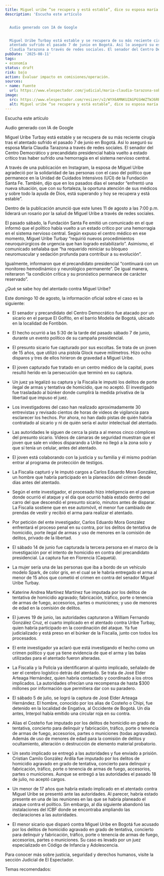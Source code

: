 ```yaml
---
title: Miguel uribe “se recupera y está estable”, dice su esposa maría claudia tarazona
description: 'Escucha este artículo


  Audio generado con IA de Google


  Miguel Uribe Turbay está estable y se recupera de su más reciente cirugía tras el
  atentado sufrido el pasado 7 de junio en Bogotá. Así lo aseguró su esposa María
  Claudia Tarazona a través de redes sociales. El senador del Centro Democrático y…'
pubDate: '2025-08-11'
tags:
- economía
status: draft
risk: bajo
action: Evaluar impacto en comisiones/operación.
sources:
- name: Fuente
  url: https://www.elespectador.com/judicial/maria-claudia-tarazona-sobre-salud-de-miguel-uribe-se-recupera-y-esta-estable/
image:
  src: https://www.elespectador.com/resizer/v2/WYX6AMNKUZAGPGSHWZTWJ6RR3I.jpg?auth=57981c159e6b8e27796b1bfcdf33d1ef89a3911bd0596f53cad6b182c1f6abab&width=657&smart=true&quality=60
  alt: Miguel uribe “se recupera y está estable”, dice su esposa maría claudia tarazona
---
```

Escucha este artículo

Audio generado con IA de Google

Miguel Uribe Turbay está estable y se recupera de su más reciente cirugía tras el atentado sufrido el pasado 7 de junio en Bogotá. Así lo aseguró su esposa María Claudia Tarazona a través de redes sociales. El senador del Centro Democrático y precandidato presidencial había vuelto a estado crítico tras haber sufrido una hemorragia en el sistema nervioso central.

A través de una publicación en Instagram, la esposa de Miguel Uribe agradeció por la solidaridad de las personas con el caso del político que permanece en la Unidad de Cuidados Intensivos (UCI) de la Fundación Santa Fe. También, dijo que en los pasados días el senador “enfrentó una nueva situación, que con su fortaleza, la oportuna atención de sus médicos y sobre todo la ayuda de Dios, está superando y hoy se recupera y está estable”.

Dentro de la publicación anunció que este lunes 11 de agosto a las 7:00 p.m. liderará un rosario por la salud de Miguel Uribe a través de redes sociales.

El pasado sábado, la Fundación Santa Fe emitió un comunicado en el que informó que el político había vuelto a un estado crítico por una hemorragia en el sistema nervioso central. Según expuso el centro médico en ese momento, Miguel Uribe Turbay “requirió nuevos procedimientos neuroquirúrgicos de urgencia que han logrado estabilizarlo”. Asimismo, el comunicado señalaba que “ha requerido reiniciar su bloqueo neuromuscular y sedación profunda para contribuir a su evolución”.

Igualmente, informaron que el precandidato presidencial “continuará con un monitoreo hemodinámico y neurológico permanente”. De igual manera, reiteraron “la condición crítica y su pronóstico permanece de carácter reservado”.

¿Qué se sabe hoy del atentado contra Miguel Uribe?

Este domingo 10 de agosto, la información oficial sobre el caso es la siguiente:

- El senador y precandidato del Centro Democrático fue atacado por un sicario en el parque El Golfito, en el barrio Modelia de Bogotá, ubicado en la localidad de Fontibón.

- El hecho ocurrió a las 5:30 de la tarde del pasado sábado 7 de junio, durante un evento político de su campaña presidencial.

- El presunto sicario fue capturado por sus escoltas. Se trata de un joven de 15 años, que utilizó una pistola Glock nueve milímetros. Hizo ocho disparos y tres de ellos hirieron de gravedad a Miguel Uribe.

- El joven capturado fue tratado en un centro médico de la capital, pues resultó herido en la persecución que terminó en su captura.

- Un juez ya legalizó su captura y la Fiscalía le imputó los delitos de porte ilegal de armas y tentativa de homicidio, que no aceptó. El investigado fue trasladado al búnker donde cumplirá la medida privativa de la libertad que impuso el juez.

- Los investigadores del caso han realizado aproximadamente 30 entrevistas y revisado cientos de horas de videos de vigilancia para esclarecer los hechos. Por ahora, no han dado pistas de quién habría contratado al sicario y ni de quién sería el autor intelectual del atentado.

- Las autoridades le siguen de cerca la pista a al menos cinco cómplices del presunto sicario. Videos de cámaras de seguridad muestran que el joven que sale en videos disparando a Uribe no llegó a la zona solo y que sí tenía un celular, antes del atentado.

- El joven está colaborando con la justicia y su familia y él mismo podrían entrar al programa de protección de testigos.

- La Fiscalía capturó y le imputó cargos a Carlos Eduardo Mora González, un hombre que habría participado en la planeación del crimen desde días antes del atentado.

- Según el ente investigador, el procesado hizo inteligencia en el parque donde ocurrió el ataque y el día que ocurrió había estado dentro del carro del que descendió el presunto sicario, minutos antes de disparar. La Fiscalía sostiene que en ese automóvil, el menor fue cambiado de prendas de vestir y recibió el arma para realizar el atentado.

- Por petición del ente investigador, Carlos Eduardo Mora González enfrentará el proceso penal en su contra, por los delitos de tentativa de homicidio, porte ilegal de armas y uso de menores en la comisión de delitos, privado de la libertad.

- El sábado 14 de junio fue capturada la tercera persona en el marco de la investigación por el intento de homicidio en contra del precandidato presidencial. La captura fue en Florencia (Caquetá).

- La mujer sería una de las personas que iba a bordo de un vehículo modelo Spark, de color gris, en el cual se le habría entregado el arma al menor de 15 años que cometió el crimen en contra del senador Miguel Uribe Turbay.

- Katerine Andrea Martínez Martínez fue imputada por los delitos de tentativa de homicidio agravado; fabricación, tráfico, porte o tenencia de armas de fuego, accesorios, partes o municiones; y uso de menores de edad en la comisión de delitos.

- El jueves 19 de junio, las autoridades capturaron a William Fernando González Cruz, el cuarto implicado en el atentado contra Uribe Turbay, quien habría participado en la coordinación del ataque. Ya fue judicializado y está preso en el búnker de la Fiscalía, junto con todos los procesados.

- El ente investigador ya aclaró que está investigando el hecho como un crimen político y que ya tiene evidencia de que el arma y las balas utilizadas para el atentado fueron alteradas.

- La Fiscalía y la Policía ya identificaron al quinto implicado, señalado de ser el cerebro logístico detrás del atentado. Se trata de José Elder Arteaga Hernández, quien habría contactado y coordinado a los otros implicados. La autoridades ofrecían una recompensa de hasta $300 millones por información que permitiera dar con su paradero.

- El sábado 5 de julio, se logró la captura de José Elder Arteaga Hernández. El hombre, conocido por los alias de Costeño o Chipi, fue detenido en la localidad de Engativa, al Occidente de Bogotá. Un día antes, Interpol había emitido una circular roja en su contra.

- Alias el Costeño fue imputado por los delitos de homicidio en grado de tentativa, concierto para delinquir y fabricación, tráfico, porte o tenencia de armas de fuego, accesorios, partes o municiones (todas agravadas). Además de uso de menores de edad para la comisión de delitos y ocultamiento, alteración o destrucción de elemento material probatorio.

- Un sexto implicado se entregó a las autoridades y fue enviado a prisión. Cristian Camilo González Ardila fue imputado por los delitos de homicidio agravado en grado de tentativa, concierto para delinquir y fabricación, tráfico, porte o tenencia de armas de fuego, accesorios, partes o municiones. Aunque se entregó a las autoridades el pasado 18 de julio, no aceptó cargos.

- Un menor de 17 años que habría estado implicado en el atentado contra Miguel Uribe se presentó ante las autoridades. Al parecer, habría estado presente en una de las reuniones en las que se habría planeado el ataque contra el político. Sin embargo, al día siguiente abandonó las instalaciones del ICBF donde se encontraba ampliando las declaraciones a las autoridades.

- El menor sicario que disparó contra Miguel Uribe en Bogotá fue acusado por los delitos de homicidio agravado en grado de tentativa, concierto para delinquir y fabricación, tráfico, porte o tenencia de armas de fuego, accesorios, partes o municiones. Su caso es levado por un juez especializado en Código de Infancia y Adolescencia.

Para conocer más sobre justicia, seguridad y derechos humanos, visite la sección Judicial de El Espectador.

Temas recomendados: